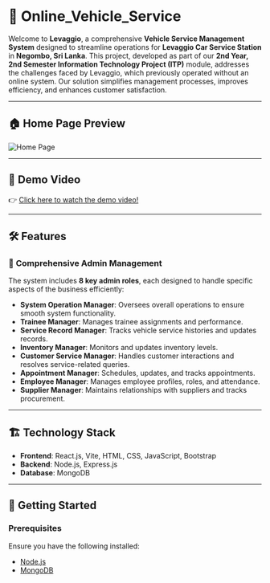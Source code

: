 # 🚗 **Online_Vehicle_Service**

Welcome to **Levaggio**, a comprehensive **Vehicle Service Management System** designed to streamline operations for **Levaggio Car Service Station** in **Negombo, Sri Lanka**. This project, developed as part of our **2nd Year, 2nd Semester Information Technology Project (ITP)** module, addresses the challenges faced by Levaggio, which previously operated without an online system. Our solution simplifies management processes, improves efficiency, and enhances customer satisfaction. 

---

## 🏠 **Home Page Preview**
![Home Page](client/src/SystemOperationManagement/assets/mainhomepage.png)

---

## 🎥 **Demo Video**  
👉 [Click here to watch the demo video!](https://mysliit-my.sharepoint.com/:v:/g/personal/it22546784_my_sliit_lk/EaxrE-AIrpxGt_Fc9_DVKL4B7fPXp-_x5OQvVjzV3OLfLw?e=JhE5o9&nav=eyJyZWZlcnJhbEluZm8iOnsicmVmZXJyYWxBcHAiOiJTdHJlYW1XZWJBcHAiLCJyZWZlcnJhbFZpZXciOiJTaGFyZURpYWxvZy1MaW5rIiwicmVmZXJyYWxBcHBQbGF0Zm9ybSI6IldlYiIsInJlZmVycmFsTW9kZSI6InZpZXcifX0%3D)  

---

## 🛠️ **Features**

### 🚀 **Comprehensive Admin Management**  
The system includes **8 key admin roles**, each designed to handle specific aspects of the business efficiently:  
- **System Operation Manager**: Oversees overall operations to ensure smooth system functionality.  
- **Trainee Manager**: Manages trainee assignments and performance.  
- **Service Record Manager**: Tracks vehicle service histories and updates records.  
- **Inventory Manager**: Monitors and updates inventory levels.  
- **Customer Service Manager**: Handles customer interactions and resolves service-related queries.  
- **Appointment Manager**: Schedules, updates, and tracks appointments.  
- **Employee Manager**: Manages employee profiles, roles, and attendance.  
- **Supplier Manager**: Maintains relationships with suppliers and tracks procurement.  

---

## 🏗️ **Technology Stack**
- **Frontend**: React.js, Vite, HTML, CSS, JavaScript, Bootstrap  
- **Backend**: Node.js, Express.js  
- **Database**: MongoDB  

---

## 🚀 **Getting Started**

### Prerequisites  
Ensure you have the following installed:  
- [Node.js](https://nodejs.org/)  
- [MongoDB](https://www.mongodb.com/)  


